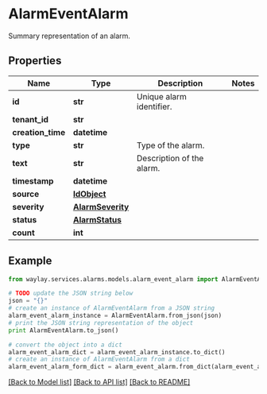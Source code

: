# AlarmEventAlarm

Summary representation of an alarm.

## Properties

Name | Type | Description | Notes
------------ | ------------- | ------------- | -------------
**id** | **str** | Unique alarm identifier. | 
**tenant_id** | **str** |  | 
**creation_time** | **datetime** |  | 
**type** | **str** | Type of the alarm. | 
**text** | **str** | Description of the alarm. | 
**timestamp** | **datetime** |  | 
**source** | [**IdObject**](IdObject.md) |  | 
**severity** | [**AlarmSeverity**](AlarmSeverity.md) |  | 
**status** | [**AlarmStatus**](AlarmStatus.md) |  | 
**count** | **int** |  | 

## Example

```python
from waylay.services.alarms.models.alarm_event_alarm import AlarmEventAlarm

# TODO update the JSON string below
json = "{}"
# create an instance of AlarmEventAlarm from a JSON string
alarm_event_alarm_instance = AlarmEventAlarm.from_json(json)
# print the JSON string representation of the object
print AlarmEventAlarm.to_json()

# convert the object into a dict
alarm_event_alarm_dict = alarm_event_alarm_instance.to_dict()
# create an instance of AlarmEventAlarm from a dict
alarm_event_alarm_form_dict = alarm_event_alarm.from_dict(alarm_event_alarm_dict)
```
[[Back to Model list]](../README.md#documentation-for-models) [[Back to API list]](../README.md#documentation-for-api-endpoints) [[Back to README]](../README.md)


